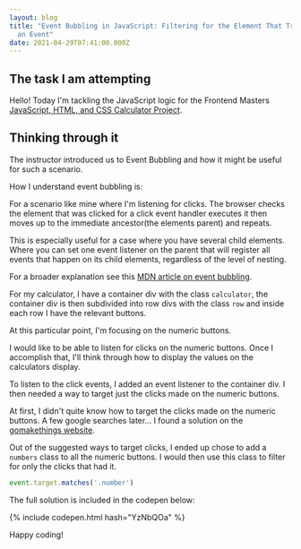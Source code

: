 ```yaml
---
layout: blog
title: "Event Bubbling in JavaScript: Filtering for the Element That Triggered
  an Event"
date: 2021-04-29T07:41:00.000Z
---
```

## The task I am attempting

Hello! Today I'm tackling the JavaScript logic for the Frontend Masters [JavaScript, HTML, and CSS Calculator Project](https://btholt.github.io/intro-to-web-dev-v2/js-project).

## Thinking through it

The instructor introduced us to Event Bubbling and how it might be useful for such a scenario. 

How I understand event bubbling is:

For a scenario like mine where I'm listening for clicks. The browser checks the element that was clicked for a click event handler executes it then moves up to the immediate ancestor(the elements parent) and repeats.

This is especially useful for a case where you have several child elements. Where you can set one event listener on the parent that will register all events that happen on its child elements, regardless of the level of nesting.

For a broader explanation see this [MDN article on event bubbling](https://developer.mozilla.org/en-US/docs/Learn/JavaScript/Building_blocks/Events#event_bubbling_and_capture).


For my calculator, I have a container div with the class `calculator`, the container div is then subdivided into row divs with the class `row` and inside each row I have the relevant buttons.

At this particular point, I'm focusing on the numeric buttons. 

I would like to be able to listen for clicks on the numeric buttons. Once I accomplish that, I'll think through how to display the values on the calculators display.

To listen to the click events, I added an event listener to the container div. I then needed a way to target just the clicks made on the numeric buttons. 

At first, I didn't quite know how to target the clicks made on the numeric buttons. A few google searches later... I found a solution on the [gomakethings website](https://gomakethings.com/checking-event-target-selectors-with-event-bubbling-in-vanilla-javascript/).

Out of the suggested ways to target clicks, I ended up chose to add a `numbers` class to all the numeric buttons. I would then use this class to filter for only the clicks that had it. 

```javascript
event.target.matches('.number')
```

The full solution is included in the codepen below:

{% include codepen.html hash="YzNbQOa" %}

Happy coding!